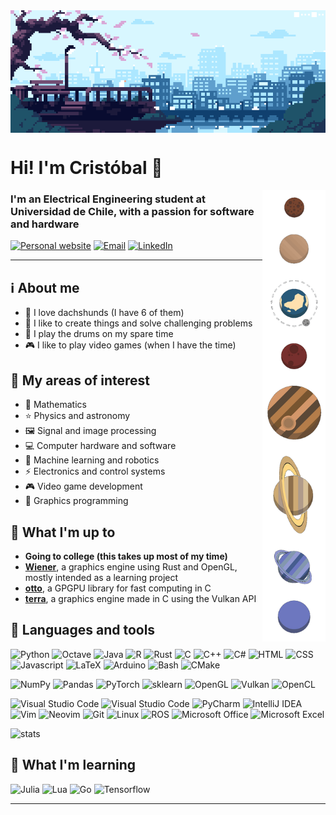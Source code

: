 <!-- Sources:
https://github.com/alexandresanlim/Badges4-README.md-Profile
https://github.com/Ileriayo/markdown-badges
https://github.com/anuraghazra/github-readme-stats
 -->

<!-- https://www.pinterest.cl/pin/856035841641281772/ -->
<img align="center" src="img/banner3.gif" alt="My banner">


# Hi! I'm Cristóbal :vulcan_salute:

<!-- https://hdqwalls.com/solar-system-minimalism-wallpaper -->
<img align="right" src="img/planets-compact-rot-nobg.png" width="20%">

### I'm an Electrical Engineering student at Universidad de Chile, with a passion for software and hardware

[![Personal website](https://img.shields.io/badge/Website-000000?style=flat&logo=About.me&logoColor=white)](https://no-tengo-nombre.github.io/)
[![Email](https://img.shields.io/badge/Email-D14836?style=flat&logo=gmail&logoColor=white)](mailto:callendes.molina@gmail.com)
[![LinkedIn](https://img.shields.io/badge/LinkedIn-0077B5?style=flat&logo=linkedin&logoColor=white)](https://www.linkedin.com/in/cristobal-allendes-molina/)

---
## :information_source: About me
- :dog: I love dachshunds (I have 6 of them)
- :hammer: I like to create things and solve challenging problems
- :drum: I play the drums on my spare time
- :video_game: I like to play video games (when I have the time)

## :telescope: My areas of interest
- :abacus: Mathematics
- :star: Physics and astronomy
- :framed_picture: Signal and image processing
- :computer: Computer hardware and software
- :robot: Machine learning and robotics
- :zap: Electronics and control systems
- :video_game: Video game development
- :art: Graphics programming

## :eyes: What I'm up to
- **Going to college (this takes up most of my time)**
- [**Wiener**](https://github.com/No-tengo-nombre/wiener), a graphics engine using Rust and OpenGL, mostly intended as a learning project
- [**otto**](https://github.com/No-tengo-nombre/otto), a GPGPU library for fast computing in C
- [**terra**](https://github.com/No-tengo-nombre/terra), a graphics engine made in C using the Vulkan API

## :wrench: Languages and tools
![Python](https://img.shields.io/badge/Python-3670A0?style=flat&logo=python&logoColor=ffdd54)
![Octave](https://img.shields.io/badge/Octave-darkblue?style=flat&logo=octave&logoColor=fcd683)
![Java](https://img.shields.io/badge/Java-%23ED8B00.svg?style=flat&logo=openjdk&logoColor=white)
![R](https://img.shields.io/badge/R-%23276DC3.svg?style=flat&logo=r&logoColor=white)
![Rust](https://img.shields.io/badge/Rust-%23000000.svg?style=flat&logo=rust&logoColor=white)
![C](https://img.shields.io/badge/C-%2300599C.svg?style=flat&logo=c&logoColor=white)
![C++](https://img.shields.io/badge/C++-%2300599C.svg?style=flat&logo=c%2B%2B&logoColor=white)
![C#](https://img.shields.io/badge/C%23-239120?style=flat&logo=csharp&logoColor=white)
![HTML](https://img.shields.io/badge/HTML-E34F26?style=flat&logo=html5&logoColor=white)
![CSS](https://img.shields.io/badge/CSS-1572B6?style=flat&logo=css3&logoColor=white)
![Javascript](https://img.shields.io/badge/JavaScript-323330?style=flat&logo=javascript&logoColor=F7DF1E)
![LaTeX](https://img.shields.io/badge/LaTeX-47A141?style=flat&logo=LaTeX&logoColor=white)
![Arduino](https://img.shields.io/badge/Arduino-00979D?style=flat&logo=Arduino&logoColor=white)
![Bash](https://img.shields.io/badge/Bash-121011?style=flat&logo=gnu-bash&logoColor=white)
![CMake](https://img.shields.io/badge/CMake-%23008FBA.svg?style=flat&logo=cmake&logoColor=white)

![NumPy](https://img.shields.io/badge/NumPy-777BB4?style=flat&logo=numpy&logoColor=white)
![Pandas](https://img.shields.io/badge/Pandas-2C2D72?style=flat&logo=pandas&logoColor=white)
![PyTorch](https://img.shields.io/badge/PyTorch-%23EE4C2C.svg?style=flat&logo=PyTorch&logoColor=white)
![sklearn](https://img.shields.io/badge/sklearn-%23F7931E.svg?style=flat&logo=scikit-learn&logoColor=white)
![OpenGL](https://img.shields.io/badge/OpenGL-%23FFFFFF.svg?style=flat&logo=opengl)
![Vulkan](https://img.shields.io/badge/Vulkan-a11111?style=flat&logo=vulkan&logoColor=white)
![OpenCL](https://img.shields.io/badge/OpenCL-%23FFFFFF.svg?style=flat&logo=openai&logoColor=black)

![Visual Studio Code](https://img.shields.io/badge/VS%20Code-0078d7.svg?style=flat&logo=visual-studio-code&logoColor=white)
![Visual Studio Code](https://img.shields.io/badge/MSVC-0078d7.svg?style=flat&logo=visual%20studio&logoColor=white)
![PyCharm](https://img.shields.io/badge/PyCharm-143?style=flat&logo=pycharm&logoColor=black&color=black&labelColor=green)
![IntelliJ IDEA](https://img.shields.io/badge/IntelliJIDEA-000000.svg?style=flat&logo=intellij-idea&logoColor=white)
![Vim](https://img.shields.io/badge/VIM-%2311AB00.svg?style=flat&logo=vim&logoColor=white)
![Neovim](https://img.shields.io/badge/NeoVim-%2357A143.svg?&style=flat&logo=neovim&logoColor=white)
![Git](https://img.shields.io/badge/git-%23F05033.svg?style=flat&logo=git&logoColor=white)
![Linux](https://img.shields.io/badge/Linux-FCC624?style=flat&logo=linux&logoColor=black)
![ROS](https://img.shields.io/badge/ROS-%230A0FF9.svg?style=flat&logo=ros&logoColor=white)
![Microsoft Office](https://img.shields.io/badge/MS_Office-D83B01?style=flat&logo=microsoft-office&logoColor=white)
![Microsoft Excel](https://img.shields.io/badge/MS_Excel-217346?style=flat&logo=microsoft-excel&logoColor=white)

<!-- ![stats](https://github-readme-stats.vercel.app/api/top-langs/?username=No-tengo-nombre&layout=compact&text_color=718096&bg_color=ffffff00&hide_title=false&include_all_commits=true&count_private=true&hide_border=true&langs_count=10) -->
![stats](https://vercel-instance-host-7hur.vercel.app/api/top-langs/?username=No-tengo-nombre&layout=compact&text_color=718096&bg_color=ffffff00&hide_title=false&include_all_commits=true&count_private=true&hide_border=true&langs_count=10&hide=jupyter%20notebook,tex&include_all_commits=true&exclude_repo=vercel-instance-host)

## :book: What I'm learning

![Julia](https://img.shields.io/badge/-Julia-9558B2?style=flat&logo=julia&logoColor=white)
![Lua](https://img.shields.io/badge/Lua-%232C2D72.svg?style=flat&logo=lua&logoColor=white)
![Go](https://img.shields.io/badge/Go-%2300ADD8.svg?style=flat&logo=go&logoColor=white)
![Tensorflow](https://img.shields.io/badge/TensorFlow-FF6F00?style=flat&logo=tensorflow&logoColor=white)

---
